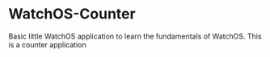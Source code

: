 # WatchOS-Counter
Basic little WatchOS application to learn the fundamentals of WatchOS. This is a counter application  
